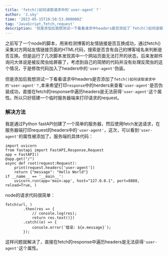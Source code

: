 ```yaml
---
title: 'fetch()如何读取请求中的`user-agent`？'
author: 'J.sky'
time: '2023-05-15T10:50:53.000000Z'
tag: 'JavaScript,fetch,request'
description: '但是添加后我想测试一下看看请求中headers是否添加了`fetch()如何读取请求中的`user-agent`？`,本来希望打印`response`中的herders来查看`user-agent`是否伪装成功，直接在fetch的response中遍历headers是无法获得`user-agent`这个属性。所以只好搭建一个临时服务器端来打印请求的request。'
---
```


之前写了一个node的脚本，用来检测博客的友情链接是否互换成功，通过fetch()采集对方网站友情链接页面的HTML代码，搜索是否含有自己的博客域名来判断是否互换。但是运行了几次脚本发现其中一个网站页面无法打开的状态，后来发邮件询问大体说是被反爬虫给屏蔽了，考虑到自己的简陋的代码并没有处理反爬虫的这个情况，于是修改代码加入了headers中的`'user-agent'`伪装。

但是添加后我想测试一下看看请求中headers是否添加了`fetch()如何读取请求中的'user-agent'？`,本来希望打印`response`中的herders来查看`'user-agent'`是否伪装成功，直接在fetch的response中遍历headers是无法获得`'user-agent'`这个属性。所以只好搭建一个临时服务器端来打印请求的request。

### 解决方法

我是通过Python fastAPI创建了一个简单的服务器，然后使用fetch发送请求，在服务器端打印request的headers中的`'user-agent'`，这次，可以看到`'user-agent'`的属性被添加了。服务端的具体代码：

    import uvicorn
    from fastapi import FastAPI,Response,Request
    app = FastAPI()
    @app.get("/")
    async def root(request:Request):
        print(request.headers['user-agent'])
        return {"message": "Hello World"}
    if __name__ == '__main__':
        uvicorn.run(app='main:app', host="127.0.0.1", port=8888, reload=True, )


node的请求代码很简单：

    fetch(url, )
            .then(res => {
                // console.log(res);
                return res.text()})
            .catch((e) => {
                console.error(`错误: ${e.message}`);
            });


这样问题就解决了，直接在fetch的response中遍历headers是无法获得`'user-agent'`这个属性。